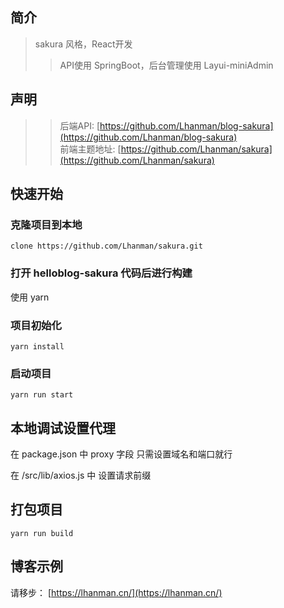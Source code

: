 
## 简介

> sakura 风格，React开发
>> API使用 SpringBoot，后台管理使用 Layui-miniAdmin


## 声明

>> 后端API: [https://github.com/Lhanman/blog-sakura](https://github.com/Lhanman/blog-sakura)<br/>
>> 前端主题地址: [https://github.com/Lhanman/sakura](https://github.com/Lhanman/sakura)<br/>

## 快速开始

### 克隆项目到本地

```language
clone https://github.com/Lhanman/sakura.git
```
### 打开 helloblog-sakura 代码后进行构建

使用 yarn

### 项目初始化
```language
yarn install 
```

### 启动项目

```language
yarn run start
```
## 本地调试设置代理

在 package.json 中 proxy 字段 只需设置域名和端口就行<br/>

在 /src/lib/axios.js 中 设置请求前缀

## 打包项目

```language
yarn run build
```

## 博客示例

请移步： [https://lhanman.cn/](https://lhanman.cn/)

